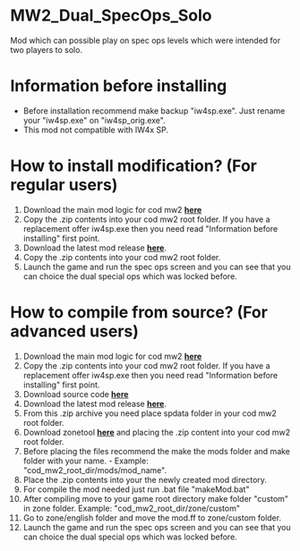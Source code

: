 # MW2_Dual_SpecOps_Solo
Mod which can possible play on spec ops levels which were intended for two players to solo.

# Information before installing
* Before installation recommend make backup "iw4sp.exe". Just rename your "iw4sp.exe" on "iw4sp_orig.exe".
* This mod not compatible with IW4x SP.

# How to install modification? (For regular users)
1. Download the main mod logic for cod mw2 **[here](https://github.com/JerryALT/MW2_SP_mod_logic/releases/tag/v1.0.0)**
2. Copy the .zip contents into your cod mw2 root folder. If you have a replacement offer iw4sp.exe then you need read "Information before installing" first point.
3. Download the latest mod release **[here](https://github.com/JerryALT/MW2_Dual_SpecOps_Solo/releases/latest/)**.
4. Copy the .zip contents into your cod mw2 root folder.
5. Launch the game and run the spec ops screen and you can see that you can choice the dual special ops which was locked before.

# How to compile from source? (For advanced users)
1. Download the main mod logic for cod mw2 **[here](https://github.com/JerryALT/MW2_SP_mod_logic/releases/tag/v1.0.0)**
2. Copy the .zip contents into your cod mw2 root folder. If you have a replacement offer iw4sp.exe then you need read "Information before installing" first point.
3. Download source code **[here](https://github.com/JerryALT/MW2_Dual_SpecOps_Solo/releases/latest/)**
4. Download the latest mod release **[here](https://github.com/JerryALT/MW2_Dual_SpecOps_Solo/releases/latest/)**.
5. From this .zip archive you need place spdata folder in your cod mw2 root folder.
6. Download zonetool **[here](https://github.com/JerryALT/MW2_zonetool_sp/releases/tag/v1.0.0)** and placing the .zip content into your cod mw2 root folder.
7. Before placing the files recommend the make the mods folder and make folder with your name. - Example: "cod_mw2_root_dir/mods/mod_name".
8. Place the .zip contents into your the newly created mod directory.
9. For compile the mod needed just run .bat file "makeMod.bat"
10. After compiling move to your game root directory make folder "custom" in zone folder. Example: "cod_mw2_root_dir/zone/custom"
11. Go to zone/english folder and move the mod.ff to zone/custom folder.
12. Launch the game and run the spec ops screen and you can see that you can choice the dual special ops which was locked before.
